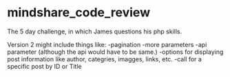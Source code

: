 # mindshare_code_review
The 5 day challenge, in which James questions his php skills. 
 
 Version 2 might include things like:
	-pagination
	-more parameters
		-api parameter (although the api would have to be same.) 
		-options for displaying post information like author, categries, imagges, links, etc.
		-call for a specific post by ID or Title
